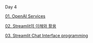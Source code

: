 Day 4

[01. OpenAI Services](https://learn.microsoft.com/ko-kr/training/paths/develop-ai-solutions-azure-openai/)

[02. Streamlit의 이해와 활용](./streamlit/streamlit.md)

[03. Streamlit Chat Interface programming]()